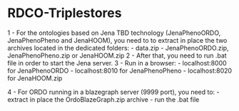# RDCO-Triplestores
1 - For the ontologies based on Jena TBD technology (JenaPhenoORDO, JenaPhenoPheno and JenaHOOM), you need to to extract in place the two     archives located in the dedicated folders:
     - data.zip
     - JenaPhenoORDO.zip, JenaPhenoPheno.zip or JenaHOOM.zip
2 - After that, you need to run .bat file in order to start the Jena server.
3 - Run in a browser:
    - localhost:8000 for JenaPhenoORDO
    - localhost:8010 for JenaPhenoPheno
    - localhost:8020 for JenaHOOM.zip
    
4 - For ORDO running in a blazegraph server (9999 port), you need to:
    - extract in place the OrdoBlazeGraph.zip archive
    - run the .bat file
